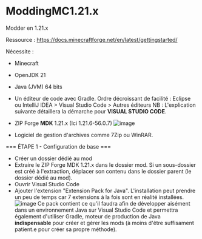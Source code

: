 # ModdingMC1.21.x
Modder en 1.21.x

Ressource : https://docs.minecraftforge.net/en/latest/gettingstarted/

Nécessite :
- Minecraft
- OpenJDK 21
- Java (JVM) 64 bits
- Un éditeur de code avec Gradle. Ordre décroissant de facilité : Eclipse ou IntelliJ IDEA > Visual Studio Code > Autres éditeurs
NB : L'explication suivante détaillera la démarche pour **VISUAL STUDIO CODE**. 
- ZIP Forge **MDK** 1.21.x (Ici 1.21.6-56.0.7)
![image](https://github.com/user-attachments/assets/641a85b6-05dd-40b1-9af6-dd4053c2b05f)

- Logiciel de gestion d'archives comme 7Zip ou WinRAR.

=== ÉTAPE 1 - Configuration de base ===
- Créer un dossier dédié au mod
- Extraire le ZIP Forge MDK 1.21.x dans le dossier mod.
Si un sous-dossier est créé à l'extraction, déplacer son contenu dans le dossier parent (le dossier dédié au mod).
- Ouvrir Visual Studio Code
- Ajouter l'extension "Extension Pack for Java".
L'installation peut prendre un peu de temps car 7 extensions à la fois sont en réalité installées. 
![image](https://github.com/user-attachments/assets/82d679d8-8360-41eb-8f2e-e3ffb2f9b469)
Ce pack contient ce qu'il faudra afin de développer aisément dans un environnement Java sur Visual Studio Code et permettra également d'utiliser Gradle, moteur de production de Java **indispensable** pour créer et gérer les mods (à moins d'être suffisament patient.e pour créer sa propre méthode).
 
